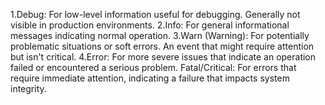 1.Debug: For low-level information useful for debugging. Generally not visible in production environments.
2.Info: For general informational messages indicating normal operation.
3.Warn (Warning): For potentially problematic situations or soft errors. An event that might require attention but isn't critical.
4.Error: For more severe issues that indicate an operation failed or encountered a serious problem.
Fatal/Critical: For errors that require immediate attention, indicating a failure that impacts system integrity.